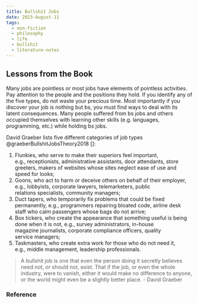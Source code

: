```yaml
---
title: Bullshit Jobs
date: 2023-August-11
tags:
  - non-fiction
  - philosophy
  - life
  - bullshit
  - literature-notes
---
```


## Lessons from the Book

Many jobs are pointless or most jobs have elements of pointless activities. Pay attention to the people and the positions they hold. If you identify any of the five types, do not waste your precious time. Most importantly if you discover your job is nothing but bs, you must find ways to deal with its latent consequences. Many people suffered from bs jobs and others occupied themselves with learning other skills (e.g. languages, programming, etc.) while holding bs jobs.

David Graeber lists five different categories of job types @graeberBullshitJobsTheory2018 []:

1. Flunkies, who serve to make their superiors feel important, e.g., receptionists, administrative assistants, door attendants, store greeters, makers of websites whose sites neglect ease of use and speed for looks;
2. Goons, who act to harm or deceive others on behalf of their employer, e.g., lobbyists, corporate lawyers, telemarketers, public relations specialists, community managers;
3. Duct tapers, who temporarily fix problems that could be fixed permanently, e.g., programmers repairing bloated code, airline desk staff who calm passengers whose bags do not arrive;
4. Box tickers, who create the appearance that something useful is being done when it is not, e.g., survey administrators, in-house magazine journalists, corporate compliance officers, quality service managers;
5. Taskmasters, who create extra work for those who do not need it, e.g., middle management, leadership professionals.

> A bullshit job is one that even the person doing it secretly believes need not, or should not, exist. That if the job, or even the whole industry, were to vanish, either it would make no difference to anyone, or the world might even be a slightly better place. - David Graeber

### Reference
